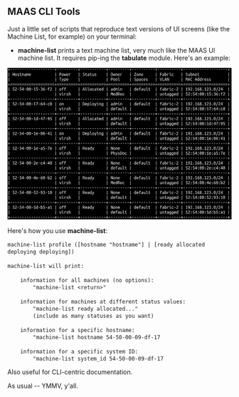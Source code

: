 ## MAAS CLI Tools

Just a little set of scripts that reproduce text versions of UI screens (like the Machine List, for example) on your terminal:   

* **machine-list** prints a text machine list, very much like the MAAS UI machine list.  It requires pip-ing the **tabulate** module.  Here's an example:

![machine list](text-machine-list.jpg)

Here's how you use **machine-list**:

```
machine-list profile ([hostname "hostname"] | [ready allocated deploying deploying])

machine-list will print:

	information for all machines (no options):
		"machine-list <return>"

	information for machines at different status values:
		"machine-list ready allocated..."
		(include as many statuses as you want)

	information for a specific hostname:
		"machine-list hostname 54-50-00-09-df-17

	information for a specific system ID:
		"machine-list system_id 54-50-00-09-df-17
```

Also useful for CLI-centric documentation.

As usual -- YMMV, y'all.